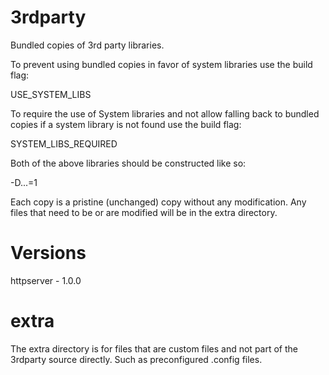 3rdparty
========

Bundled copies of 3rd party libraries.

To prevent using bundled copies in favor of system libraries use the build flag:

USE_SYSTEM_LIBS

To require the use of System libraries and not allow falling back to bundled
copies if a system library is not found use the build flag:

SYSTEM_LIBS_REQUIRED

Both of the above libraries should be constructed like so:

-D...=1

Each copy is a pristine (unchanged) copy without any modification. Any files
that need to be or are modified will be in the extra directory.


Versions
========

httpserver     - 1.0.0

extra
=====

The extra directory is for files that are custom files and not part of the
3rdparty source directly. Such as preconfigured .config files.
